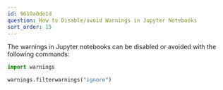 ```yaml
---
id: 9610a0de1d
question: How to Disable/avoid Warnings in Jupyter Notebooks
sort_order: 15
---
```


The warnings in Jupyter notebooks can be disabled or avoided with the following commands:

```python
import warnings

warnings.filterwarnings("ignore")
```